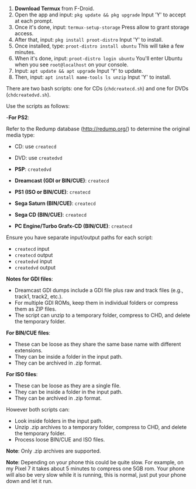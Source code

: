 1. **Download Termux** from F-Droid.
2. Open the app and input:
   ```pkg update && pkg upgrade```
   Input 'Y' to accept at each prompt.
4. Once it's done, input:
   ```termux-setup-storage```
   Press allow to grant storage access.
5. After that, input:
   ```pkg install proot-distro```
   Input 'Y' to install.
6. Once installed, type:
   ```proot-distro install ubuntu```
   This will take a few minutes.
7. When it's done, input:
   ```proot-distro login ubuntu```
   You'll enter Ubuntu when you see `root@localhost` on your console.
8. Input:
   ```apt update && apt upgrade```
   Input 'Y' to update.
9. Then, input:
   ```apt install mame-tools ls unzip```
   Input 'Y' to install.

There are two bash scripts: one for CDs (`chdcreatecd.sh`) and one for DVDs (`chdcreatedvd.sh`).

Use the scripts as follows:

-**For PS2**:

Refer to the Redump database (http://redump.org/) to determine the original media type:

- CD: use `createcd`
- DVD: use `createdvd`

- **PSP**: `createdvd`
- **Dreamcast (GDI or BIN/CUE)**: `createcd`
- **PS1 (ISO or BIN/CUE)**: `createcd`
- **Sega Saturn (BIN/CUE)**: `createcd`
- **Sega CD (BIN/CUE)**: `createcd`
- **PC Engine/Turbo Grafx-CD (BIN/CUE)**: `createcd`

Ensure you have separate input/output paths for each script:

- `createcd` input
- `createcd` output
- `createdvd` input
- `createdvd` output

**Notes for GDI files**:
- Dreamcast GDI dumps include a GDI file plus raw and track files (e.g., track1, track2, etc.).
- For multiple GDI ROMs, keep them in individual folders or compress them as ZIP files.
- The script can unzip to a temporary folder, compress to CHD, and delete the temporary folder.

**For BIN/CUE files**:
- These can be loose as they share the same base name with different extensions.
- They can be inside a folder in the input path.
- They can be archived in .zip format.

**For ISO files**:
- These can be loose as they are a single file.
- They can be inside a folder in the input path.
- They can be archived in .zip format.

However both scripts can:
- Look inside folders in the input path.
- Unzip .zip archives to a temporary folder, compress to CHD, and delete the temporary folder.
- Process loose BIN/CUE and ISO files.

**Note**: Only .zip archives are supported.

**Note**: Depending on your phone this could be quite slow. For example, on my Pixel 7 it takes about 5 minutes to compress one 5GB rom. Your phone will also be very slow while it is running, this is normal, just put your phone down and let it run.
